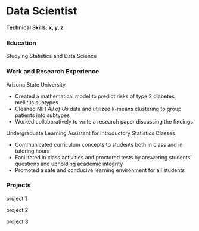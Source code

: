 # Data Scientist

**Technical Skills: x, y, z**

### Education
Studying Statistics and Data Science

### Work and Research Experience
Arizona State University
- Created a mathematical model to predict risks of type 2 diabetes mellitus subtypes
- Cleaned NIH *All of Us* data and utilized k-means clustering to group patients into subtypes
- Worked collaboratively to write a research paper discussing the findings

Undergraduate Learning Assistant for Introductory Statistics Classes
- Communicated curriculum concepts to students both in class and in tutoring hours
- Facilitated in class activities and proctored tests by answering students’ questions and upholding academic integrity
- Promoted a safe and conducive learning environment for all students

### Projects
project 1

project 2

project 3
